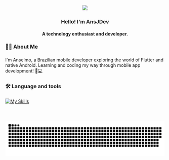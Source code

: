 <div align="center">
  <img height="150" src="https://camo.githubusercontent.com/62da68eb62b1e5f175f7d1f0191dd89a653d7908feb22d37d4a0ab07365d6791/68747470733a2f2f6d656469612e67697068792e636f6d2f6d656469612f4d3967624264396e6244724f5475314d71782f67697068792e676966"  />
</div>

<h3 align="center">Hello! I'm AnsJDev</h3>
<h4 align="center">A technology enthusiast and developer.</h4>

###

<h3 align="left">👩‍💻  About Me</h3>

###

<p align="left">I'm Anselmo, a Brazilian mobile developer exploring the world of Flutter and native Android. Learning and coding my way through mobile app development! 📱💻</p>

###

<h3 align="left">🛠 Language and tools</h3>

###

[![My Skills](https://skillicons.dev/icons?i=dart,flutter,androidstudio,kotlin,javascript)](https://skillicons.dev)
<!-- ![Dart](https://img.shields.io/badge/dart-%230175C2.svg?style=for-the-badge&logo=dart&logoColor=white) ![Flutter](https://img.shields.io/badge/Flutter-%2302569B.svg?style=for-the-badge&logo=Flutter&logoColor=white) ![Kotlin](https://img.shields.io/badge/kotlin-%230095D5.svg?style=for-the-badge&logo=kotlin&logoColor=white) ![JavaScript](https://img.shields.io/badge/javascript-%23323330.svg?style=for-the-badge&logo=javascript&logoColor=%23F7DF1E)
-->

###

<br clear="both">
<p align="center">
  <picture>
    <source media="(prefers-color-scheme: dark)" srcset="https://raw.githubusercontent.com/ansjdev/ansjdev/output/github-contribution-grid-snake-dark.svg">
    <source media="(prefers-color-scheme: light)" srcset="https://raw.githubusercontent.com/ansjdev/ansjdev/output/github-contribution-grid-snake.svg">
    <img alt="github contribution grid snake animation" src="https://raw.githubusercontent.com/ansjdev/ansjdev/output/github-contribution-grid-snake.svg">
  </picture>
</p>

###
